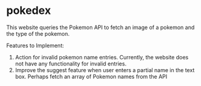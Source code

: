 # pokedex

This website queries the Pokemon API to fetch an image of a pokemon and the type of the pokemon.

Features to Implement:

1. Action for invalid pokemon name entries. Currently, the website does not have any functionality for invalid entries.
2. Improve the suggest feature when user enters a partial name in the text box. Perhaps fetch an array of Pokemon names from the API
